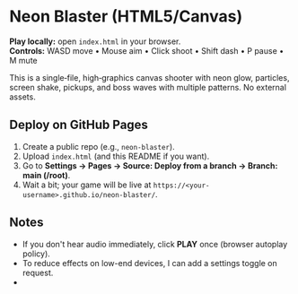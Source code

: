 # Neon Blaster (HTML5/Canvas)

**Play locally:** open `index.html` in your browser.  
**Controls:** WASD move • Mouse aim • Click shoot • Shift dash • P pause • M mute

This is a single‑file, high‑graphics canvas shooter with neon glow, particles, screen shake, pickups, and boss waves with multiple patterns. No external assets.

## Deploy on GitHub Pages
1. Create a public repo (e.g., `neon-blaster`).
2. Upload `index.html` (and this README if you want).
3. Go to **Settings → Pages → Source: Deploy from a branch → Branch: main (/root)**.
4. Wait a bit; your game will be live at `https://<your-username>.github.io/neon-blaster/`.

## Notes
- If you don't hear audio immediately, click **PLAY** once (browser autoplay policy).
- To reduce effects on low-end devices, I can add a settings toggle on request.
- 
